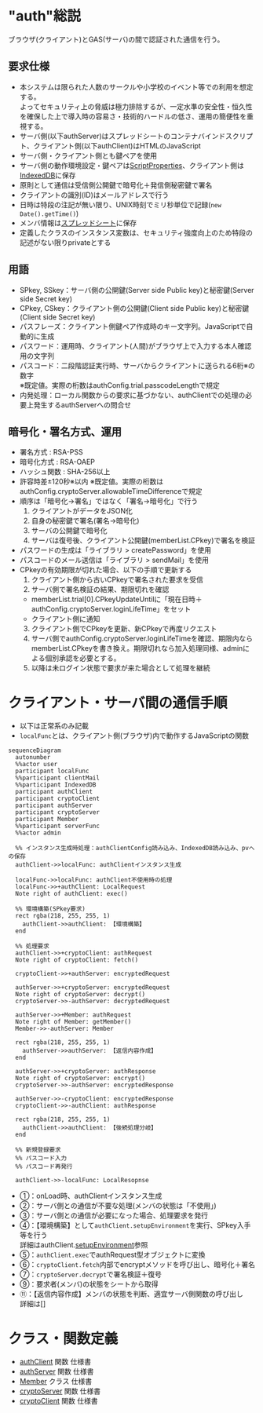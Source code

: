 <!--::$src/common/header.md::-->

# "auth"総説

ブラウザ(クライアント)とGAS(サーバ)の間で認証された通信を行う。

## 要求仕様

- 本システムは限られた人数のサークルや小学校のイベント等での利用を想定する。<br>
  よってセキュリティ上の脅威は極力排除するが、一定水準の安全性・恒久性を確保した上で導入時の容易さ・技術的ハードルの低さ、運用の簡便性を重視する。
- サーバ側(以下authServer)はスプレッドシートのコンテナバインドスクリプト、クライアント側(以下authClient)はHTMLのJavaScript
- サーバ側・クライアント側とも鍵ペアを使用
- サーバ側の動作環境設定・鍵ペアは[ScriptProperties](typedef.md#authscriptproperties)、クライアント側は[IndexedDB](typedef.md#authindexeddb)に保存
- 原則として通信は受信側公開鍵で暗号化＋発信側秘密鍵で署名
- クライアントの識別(ID)はメールアドレスで行う
- 日時は特段の注記が無い限り、UNIX時刻でミリ秒単位で記録(`new Date().getTime()`)
- メンバ情報は[スプレッドシート](typedef.md#member)に保存
- 定義したクラスのインスタンス変数は、セキュリティ強度向上のため特段の記述がない限りprivateとする

## 用語

- SPkey, SSkey：サーバ側の公開鍵(Server side Public key)と秘密鍵(Server side Secret key)
- CPkey, CSkey：クライアント側の公開鍵(Client side Public key)と秘密鍵(Client side Secret key)
- パスフレーズ：クライアント側鍵ペア作成時のキー文字列。JavaScriptで自動的に生成
- パスワード：運用時、クライアント(人間)がブラウザ上で入力する本人確認用の文字列
- パスコード：二段階認証実行時、サーバからクライアントに送られる6桁※の数字<br>
  ※既定値。実際の桁数はauthConfig.trial.passcodeLengthで規定
- 内発処理：ローカル関数からの要求に基づかない、authClientでの処理の必要上発生するauthServerへの問合せ

## 暗号化・署名方式、運用

- 署名方式 : RSA-PSS
- 暗号化方式 : RSA-OAEP
- ハッシュ関数 : SHA-256以上
- 許容時差±120秒※以内
  ※既定値。実際の桁数はauthConfig.cryptoServer.allowableTimeDifferenceで規定
- 順序は「暗号化->署名」ではなく「署名->暗号化」で行う
  1. クライアントがデータをJSON化
  2. 自身の秘密鍵で署名(署名→暗号化)
  3. サーバの公開鍵で暗号化
  4. サーバは復号後、クライアント公開鍵(memberList.CPkey)で署名を検証
- パスワードの生成は「ライブラリ > createPassword」を使用
- パスコードのメール送信は「ライブラリ > sendMail」を使用
- CPkeyの有効期限が切れた場合、以下の手順で更新する
  1. クライアント側から古いCPkeyで署名された要求を受信
  2. サーバ側で署名検証の結果、期限切れを確認
    - memberList.trial[0].CPkeyUpdateUntilに「現在日時＋authConfig.cryptoServer.loginLifeTime」をセット
    - クライアント側に通知
  3. クライアント側でCPkeyを更新、新CPkeyで再度リクエスト
  4. サーバ側でauthConfig.cryptoServer.loginLifeTimeを確認、期限内ならmemberList.CPkeyを書き換え。期限切れなら加入処理同様、adminによる個別承認を必要とする。
  5. 以降は未ログイン状態で要求が来た場合として処理を継続

# クライアント・サーバ間の通信手順

- 以下は正常系のみ記載
- `localFunc`とは、クライアント側(ブラウザ)内で動作するJavaScriptの関数

```mermaid
sequenceDiagram
  autonumber
  %%actor user
  participant localFunc
  %%participant clientMail
  %%participant IndexedDB
  participant authClient
  participant cryptoClient
  participant authServer
  participant cryptoServer
  participant Member
  %%participant serverFunc
  %%actor admin

  %% インスタンス生成時処理：authClientConfig読み込み、IndexedDB読み込み、pvへの保存
  authClient->>localFunc: authClientインスタンス生成

  localFunc->>localFunc: authClient不使用時の処理
  localFunc->>+authClient: LocalRequest
  Note right of authClient: exec()

  %% 環境構築(SPkey要求)
  rect rgba(218, 255, 255, 1)
    authClient->>authClient: 【環境構築】
  end

  %% 処理要求
  authClient->>+cryptoClient: authRequest
  Note right of cryptoClient: fetch()

  cryptoClient->>+authServer: encryptedRequest

  authServer->>+cryptoServer: encryptedRequest
  Note right of cryptoServer: decrypt()
  cryptoServer->>-authServer: decryptedRequest

  authServer->>+Member: authRequest
  Note right of Member: getMember()
  Member->>-authServer: Member

  rect rgba(218, 255, 255, 1)
    authServer->>authServer: 【返信内容作成】
  end

  authServer->>+cryptoServer: authResponse
  Note right of cryptoServer: encrypt()
  cryptoServer->>-authServer: encryptedResponse

  authServer->>-cryptoClient: encryptedResponse
  cryptoClient->>-authClient: authResponse

  rect rgba(218, 255, 255, 1)
    authClient->>authClient: 【後続処理分岐】
  end

  %% 新規登録要求
  %% パスコード入力
  %% パスコード再発行

  authClient->>-localFunc: LocalResopnse
```

- ①：onLoad時、authClientインスタンス生成
- ②：サーバ側との通信が不要な処理(メンバの状態は「不使用」)
- ③：サーバ側との通信が必要になった場合、処理要求を発行
- ④：【環境構築】として`authClient.setupEnvironment`を実行、SPkey入手等を行う<br>
  詳細はauthClient.[setupEnvironment](authClient.md#setupenvironment)参照
- ⑤：`authClient.exec`でauthRequest型オブジェクトに変換
- ⑥：`cryptoClient.fetch`内部でencryptメソッドを呼び出し、暗号化＋署名
- ⑦：`cryptoServer.decrypt`で署名検証＋復号
- ⑨：要求者(メンバ)の状態をシートから取得
- ⑪：【返信内容作成】メンバの状態を判断、適宜サーバ側関数の呼び出し<br>
  詳細は[]

# クラス・関数定義

- [authClient](authClient.md) 関数 仕様書
- [authServer](authServer.md) 関数 仕様書
- [Member](Member.md) クラス 仕様書
- [cryptoServer](cryptoServer.md) 関数 仕様書
- [cryptoClient](cryptoClient.md) 関数 仕様書
